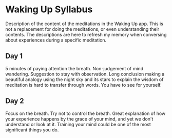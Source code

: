 # Waking Up Syllabus
Description of the content of the meditations in the Waking Up app. This is not a replacement for doing the meditations, or even understanding their contents. The descriptions are here to refresh my memory when conversing about experiences during a specific meditation.

## Day 1
5 minutes of paying attention the breath. Non-judgement of mind wandering. Suggestion to stay with observation. Long conclusion making a beautiful analogy using the night sky and its stars to explain the wisdom of meditation is hard to transfer through words. You have to see for yourself.

## Day 2
Focus on the breath. Try not to control the breath. Great explanation of how your experience happens by the grace of your mind, and yet we don't understand or look at it. Training your mind could be one of the most significant things you do.
